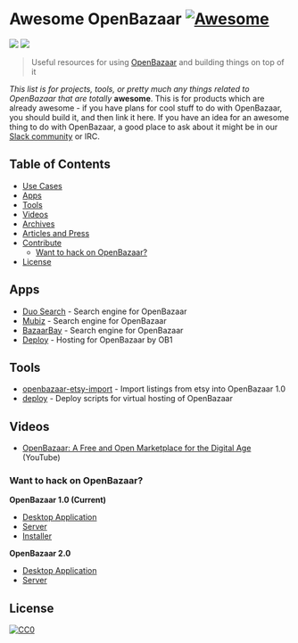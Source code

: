 # Awesome OpenBazaar [![Awesome](https://cdn.rawgit.com/sindresorhus/awesome/d7305f38d29fed78fa85652e3a63e154dd8e8829/media/badge.svg)](https://github.com/sindresorhus/awesome)

[![](https://img.shields.io/badge/made%20by-OpenBazaar-blue.svg?style=flat-square)](https://openbazazar.org)
[![](https://img.shields.io/badge/freenode-%23openbazaar-blue.svg?style=flat-square)](http://webchat.freenode.net/?channels=%23ipfs)

> Useful resources for using [OpenBazaar](https://openbazaar.org) and building things on top of it

_This list is for projects, tools, or pretty much any things related to OpenBazaar that
are totally_ **awesome**. This is for products which are already awesome - if
you have plans for cool stuff to do with OpenBazaar, you should build it, and then
link it here. If you have an idea for an awesome thing to do with OpenBazaar, a good
place to ask about it might be in our [Slack community](http://slack.openbazaar.org) or IRC.

## Table of Contents

- [Use Cases](#use-cases)
- [Apps](#apps)
- [Tools](#tools)
- [Videos](#videos)
- [Archives](#archives)
- [Articles and Press](#articles-and-press)
- [Contribute](#contribute)
  - [Want to hack on OpenBazaar?](#want-to-hack-on-openbazaar)
- [License](#license)

## Apps
* [Duo Search](https://duosear.ch/) - Search engine for OpenBazaar
* [Mubiz](http://mubiz.com/) - Search engine for OpenBazaar
* [BazaarBay](http://bazaarbay.org) - Search engine for OpenBazaar
* [Deploy](https://deploy.ob1.io) - Hosting for OpenBazaar by OB1

## Tools
* [openbazaar-etsy-import](https://github.com/hoffmabc/openbazaar-etsy-import) - Import listings from etsy into OpenBazaar 1.0
* [deploy](https://github.com/OB1Company/deploy) - Deploy scripts for virtual hosting of OpenBazaar

## Videos

* [OpenBazaar: A Free and Open Marketplace for the Digital Age](https://www.youtube.com/watch?v=nuRgHbTU9pk) (YouTube)

### Want to hack on OpenBazaar?

**OpenBazaar 1.0 (Current)**
* [Desktop Application](https://github.com/OpenBazaar/OpenBazaar-Client)
* [Server](https://github.com/OpenBazaar/OpenBazaar-Server)
* [Installer](https://github.com/OpenBazaar/OpenBazaar-Installer)

**OpenBazaar 2.0**
* [Desktop Application](https://github.com/OpenBazaar/openbazaar-desktop)
* [Server](https://github.com/OpenBazaar/openbazaar-go)

## License

[![CC0](https://licensebuttons.net/p/zero/1.0/88x31.png)](https://creativecommons.org/publicdomain/zero/1.0/)

